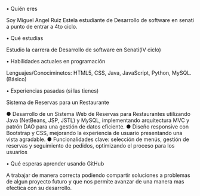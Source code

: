  • Quién eres

Soy Miguel Angel Ruiz Estela estudiante de Desarrollo de software en senati a punto de entrar a 4to ciclo.

 • Qué estudias

 Estudio la carrera de Desarrollo de software en Senati(IV ciclo)

 • Habilidades actuales en programación

Lenguajes/Conociminetos: HTML5, CSS, Java,
      JavaScript, Python, MySQL.(Básico)


 • Experiencias pasadas (si las tienes)

  Sistema de Reservas para un Restaurante

 ● Desarrollo de un Sistema Web de Reservas para
 Restaurantes utilizando Java (NetBeans, JSP, JSTL) y
 MySQL, implementando arquitectura MVC y patrón
 DAO para una gestión de datos eficiente. 
● Diseño responsive con Bootstrap y CSS, mejorando
 la experiencia de usuario presentando una vista
 agradable. 
● Funcionalidades clave: selección de menús, gestión
 de reservas y seguimiento de pedidos, optimizando el
 proceso para los usuarios

 • Qué esperas aprender usando GitHub

 A trabajar de manera correcta podiendo compartir soluciones a problemas de algun proyecto futuro y que nos permite avanzar de una manera mas efectica con su desarrollo. 